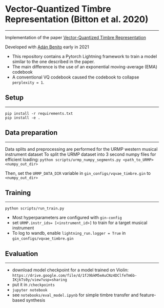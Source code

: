 # Vector-Quantized Timbre Representation (Bitton et al. 2020)
---

Implementation of the paper [Vector-Quantized Timbre Representation](https://arxiv.org/pdf/2007.06349.pdf)

Developed with [Adán Benito](https://github.com/adanlbenito) early in 2021

* This repository contains a Pytorch Lightning framework to train a model similar to the one described in the paper. 
* The main difference is the use of an exponential moving-average (EMA) codebook
* A conventional VQ codebook caused the codebook to collapse `perplexity = 1`.

## Setup
---
```
pip install -r requirements.txt
pip install -e .
```

## Data preparation
---
Data splits and preprocessing are performed for the URMP western musical instrument dataset
To split the URMP dataset into 3 second numpy files for efficient loading:
`python scripts/urmp_numpy_segments.py <path_to_URMP> <numpy_out_dir>`

Then, set the `URMP_DATA_DIR` variable in `gin_configs/vqvae_timbre.gin` to `<numpy_out_dir>`

## Training
---
`python scripts/run_train.py`

* Most hyperparameters are configured with `gin-config`
* set `URMP.instr_ids= [<instrument_id>]` to train for a target musical instrument
* To log to wandb, enable `lightning_run.logger = True` in `gin_configs/vqvae_timbre.gin`

## Evaluation
--- 
* download model checkpoint for a model trained on Violin: `https://drive.google.com/file/d/1fJ9bkM5eAuCNz4DClfeTm6b-IKjkTs0y/view?usp=sharing`  
* put it in `/checkpoints`
* `jupyter notebook`
* see `notebooks/eval_model.ipynb` for simple timbre transfer and feature-based synthesis